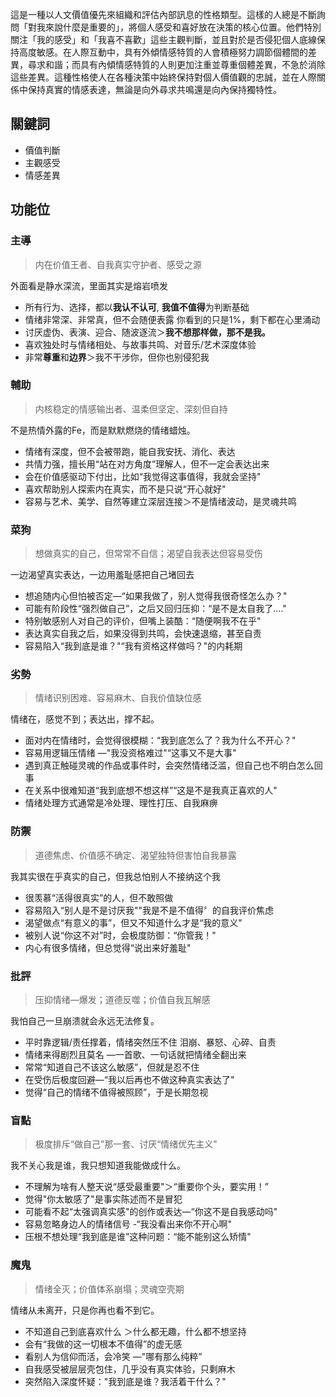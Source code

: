 這是一種以人文價值優先來組織和評估內部訊息的性格類型。這樣的人總是不斷詢問「對我來說什麼是重要的」，將個人感受和喜好放在決策的核心位置。他們特別關注「我的感受」和「我喜不喜歡」這些主觀判斷，並且對於是否侵犯個人底線保持高度敏感。在人際互動中，具有外傾情感特質的人會積極努力調節個體間的差異，尋求和諧；而具有內傾情感特質的人則更加注重並尊重個體差異，不急於消除這些差異。這種性格使人在各種決策中始終保持對個人價值觀的忠誠，並在人際關係中保持真實的情感表達，無論是向外尋求共鳴還是向內保持獨特性。
## 關鍵詞
- 價值判斷
- 主觀感受
- 情感差異
## 功能位
### 主導
> 内在价值王者、自我真实守护者、感受之源

外面看是静水深流，里面其实是熔岩喷发
- ﻿所有行为、选择，都以**我认不认可**, **我值不值得**为判断基础
- ﻿﻿情绪非常深、非常真，但不会随便表露 你看到的只是1%，剩下都在心里涌动
- ﻿讨厌虚伪、表演、迎合、随波逐流＞**我不想那样做，那不是我。**
- ﻿喜欢独处时与情绪相处、与故事共鸣、对音乐/艺术深度体验
- ﻿非常**尊重**和**边界**＞我不干涉你，但你也别侵犯我
### 輔助
> 内核稳定的情感输出者、温柔但坚定、深刻但自持

不是热情外露的Fe，而是默默燃烧的情绪蜡烛。
- 情绪有深度，但不会被带跑，能自我安抚、消化、表达
- ﻿共情力强，擅长用“站在对方角度”理解人，但不一定会表达出来
- ﻿会在价值感驱动下付出，比如“我觉得这事值得，我就会坚持"
- ﻿喜欢帮助别人探索内在真实，而不是只说“开心就好"
- ﻿容易与艺术、美学、自然等建立深层连接＞不是情绪波动，是灵魂共鸣
### 菜狗
> 想做真实的自己，但常常不自信；渴望自我表达但容易受伤

一边渴望真实表达，一边用羞耻感把自己堵回去
- 想追随内心但怕被否定—“如果我做了，别人觉得我很奇怪怎么办？"
- 可能有阶段性“强烈做自己”，之后又回归压抑：“是不是太自我了…."
- 特别敏感别人对自己的评价，但嘴上装酷：“随便啊我不在乎"
- 表达真实自我之后，如果没得到共鸣，会快速退缩，甚至自责
- 容易陷入“我到底是谁？"“我有资格这样做吗？"的内耗期
### 劣勢
> 情绪识别困难、容易麻木、自我价值缺位感

情绪在，感觉不到；表达出，撑不起。
- 面对内在情绪时，会觉得很模糊：“我到底怎么了？我为什么不开心？"
- ﻿容易用逻辑压情绪 —"我没资格难过"“这事又不是大事"
- ﻿遇到真正触碰灵魂的作品或事件时，会突然情绪泛滥，但自己也不明白怎么回事
- ﻿在关系中很难知道“我到底想不想这样”“这是不是我真正喜欢的人"
- ﻿情绪处理方式通常是冷处理、理性打压、自我麻痹
### 防禦
> 道德焦虑、价值感不确定、渴望独特但害怕自我暴露

我其实很在乎真实的自己，但我总怕别人不接纳这个我
- ﻿很羡慕“活得很真实”的人，但不敢照做
- ﻿容易陷入“别人是不是讨厌我""我是不是不值得〞的自我评价焦虑
- ﻿渴望做点“有意义的事”，但又不知道什么才是“我的意义"
- ﻿被别人说“你这不对”时，会极度防御：“你管我！"
- ﻿内心有很多情绪，但总觉得“说出来好羞耻"
### 批評
> 压抑情绪—爆发；道德反噬；价值自我瓦解感

我怕自己一旦崩溃就会永远无法修复。
- 平时靠逻辑/责任撑着，情绪突然压不住 泪崩、暴怒、心碎、自责
- ﻿情绪来得剧烈且莫名 —一首歌、一句话就把情绪全翻出来
- ﻿常常“知道自己不该这么敏感”，但就是忍不住
- ﻿在受伤后极度回避—“我以后再也不做这种真实表达了"
- ﻿觉得“自己的情绪不值得被照顾”，于是长期忽视
### 盲點
> 极度排斥“做自己”那一套、讨厌“情绪优先主义"

我不关心我是谁，我只想知道我能做成什么。
- ﻿不理解为啥有人整天说“感受最重要"＞“重要你个头，要实用！”
- ﻿觉得"你太敏感了"是事实陈述而不是冒犯
- ﻿可能看不起“太强调真实感"的创作或表达—“你这不是自我感动吗"
- ﻿容易忽略身边人的情绪信号 -“我没看出来你不开心啊"
- ﻿压根不想处理“我到底是谁”这种问题：“能不能别这么矫情"
### 魔鬼
> 情绪全灭；价值体系崩塌；灵魂空壳期

情绪从未离开，只是你再也看不到它。
- 不知道自己到底喜欢什么 ＞什么都无趣，什么都不想坚持
- ﻿会有“我做的这一切根本不值得”的虚无感
- ﻿看别人为信仰而活，会冷笑 —"哪有那么纯粹”
- ﻿自我感受被层层壳包住，几乎没有真实体验，只剩麻木
- ﻿突然陷入深度怀疑："我到底是谁？我活着干什么？"